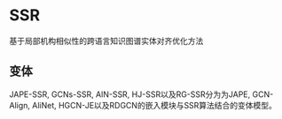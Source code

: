 # SSR
基于局部机构相似性的跨语言知识图谱实体对齐优化方法

## 变体
JAPE-SSR, GCNs-SSR, AlN-SSR, HJ-SSR以及RG-SSR分为为JAPE, GCN-Align, AliNet, HGCN-JE以及RDGCN的嵌入模块与SSR算法结合的变体模型。
